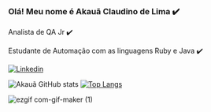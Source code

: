 ### Olá! Meu nome é Akauã Claudino de Lima ✔️ 
Analista de QA Jr ✔️

Estudante de Automação com as linguagens Ruby e Java ✔️

[![Linkedin](https://img.shields.io/badge/LinkedIn-0077B5?style=for-the-badge&logo=linkedin&logoColor=white)](https://www.linkedin.com/in/akauaclaudino/)



![Akauã GitHub stats](https://github-readme-stats.vercel.app/api?username=akauaclaudino&show_icons=true&theme=onedark)
[![Top Langs](https://github-readme-stats.vercel.app/api/top-langs/?username=akauaclaudino&layout=compact)](https://github.com/akauaclaudino/github-readme-stats)



![ezgif com-gif-maker (1)](https://user-images.githubusercontent.com/44802650/144859580-4c2455d2-3919-4b64-b000-f8a422af9889.gif)


